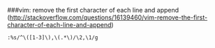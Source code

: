 

###vim: remove the first character of each line and append
(http://stackoverflow.com/questions/16139460/vim-remove-the-first-character-of-each-line-and-append)

``:%s/^\([1-3]\),\(.*\)/\2,\1/g``
